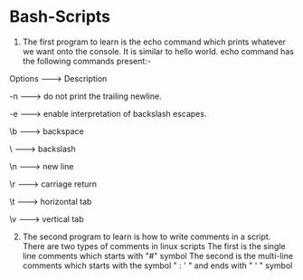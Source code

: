 # Bash-Scripts

1) The first program to learn is the echo command which prints whatever we want onto the console. It is similar to hello world.
echo command has the following commands present:-

Options	 ---> Description

 -n	 --->    do not print the trailing newline.
 
 -e	 --->    enable interpretation of backslash escapes.
 
 \b	 --->    backspace
 
 \\	 --->    backslash
 
 \n	 --->    new line
 
 \r	 --->     carriage return
 
 \t	 --->    horizontal tab
 
 \v	 --->    vertical tab
 
 
 2) The second program to learn is how to write comments in a script. 
    There are two types of comments in linux scripts
    The first is the single line comments which starts with "#" symbol
    The second is the multi-line comments which starts with the symbol " : ' " and ends with " ' " symbol
    
 
 
 
 
 

